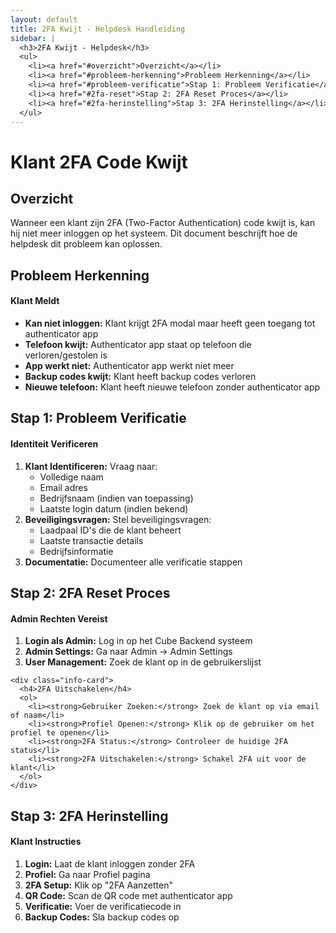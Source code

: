 ```yaml
---
layout: default
title: 2FA Kwijt - Helpdesk Handleiding
sidebar: |
  <h3>2FA Kwijt - Helpdesk</h3>
  <ul>
    <li><a href="#overzicht">Overzicht</a></li>
    <li><a href="#probleem-herkenning">Probleem Herkenning</a></li>
    <li><a href="#probleem-verificatie">Stap 1: Probleem Verificatie</a></li>
    <li><a href="#2fa-reset">Stap 2: 2FA Reset Proces</a></li>
    <li><a href="#2fa-herinstelling">Stap 3: 2FA Herinstelling</a></li>
  </ul>
---
```


# Klant 2FA Code Kwijt

<div class="content-section" id="overzicht">
  <h2>Overzicht</h2>
  <p>Wanneer een klant zijn 2FA (Two-Factor Authentication) code kwijt is, kan hij niet meer inloggen op het systeem. Dit document beschrijft hoe de helpdesk dit probleem kan oplossen.</p>
</div>

<div class="content-section" id="probleem-herkenning">
  <h2>Probleem Herkenning</h2>
  
  <div class="info-grid">
    <div class="info-card">
      <h4>Klant Meldt</h4>
      <ul>
        <li><strong>Kan niet inloggen:</strong> Klant krijgt 2FA modal maar heeft geen toegang tot authenticator app</li>
        <li><strong>Telefoon kwijt:</strong> Authenticator app staat op telefoon die verloren/gestolen is</li>
        <li><strong>App werkt niet:</strong> Authenticator app werkt niet meer</li>
        <li><strong>Backup codes kwijt:</strong> Klant heeft backup codes verloren</li>
        <li><strong>Nieuwe telefoon:</strong> Klant heeft nieuwe telefoon zonder authenticator app</li>
      </ul>
    </div>

  </div>
</div>

<div class="step-section" id="probleem-verificatie">
  <h2>Stap 1: Probleem Verificatie</h2>
  
  <div class="info-grid">
    <div class="info-card">
      <h4>Identiteit Verificeren</h4>
      <ol>
        <li><strong>Klant Identificeren:</strong> Vraag naar:
          <ul>
            <li>Volledige naam</li>
            <li>Email adres</li>
            <li>Bedrijfsnaam (indien van toepassing)</li>
            <li>Laatste login datum (indien bekend)</li>
          </ul>
        </li>
        <li><strong>Beveiligingsvragen:</strong> Stel beveiligingsvragen:
          <ul>
            <li>Laadpaal ID's die de klant beheert</li>
            <li>Laatste transactie details</li>
            <li>Bedrijfsinformatie</li>
          </ul>
        </li>
        <li><strong>Documentatie:</strong> Documenteer alle verificatie stappen</li>
      </ol>
    </div>
  </div>
</div>

<div class="step-section" id="2fa-reset">
  <h2>Stap 2: 2FA Reset Proces</h2>
  
  <div class="info-grid">
    <div class="info-card">
      <h4>Admin Rechten Vereist</h4>
      <ol>
        <li><strong>Login als Admin:</strong> Log in op het Cube Backend systeem</li>
        <li><strong>Admin Settings:</strong> Ga naar Admin → Admin Settings</li>
        <li><strong>User Management:</strong> Zoek de klant op in de gebruikerslijst</li>
      </ol>
    </div>
    
    <div class="info-card">
      <h4>2FA Uitschakelen</h4>
      <ol>
        <li><strong>Gebruiker Zoeken:</strong> Zoek de klant op via email of naam</li>
        <li><strong>Profiel Openen:</strong> Klik op de gebruiker om het profiel te openen</li>
        <li><strong>2FA Status:</strong> Controleer de huidige 2FA status</li>
        <li><strong>2FA Uitschakelen:</strong> Schakel 2FA uit voor de klant</li>
      </ol>
    </div>
    
  </div>
</div>


<div class="step-section" id="2fa-herinstelling">
  <h2>Stap 3: 2FA Herinstelling</h2>
  
  <div class="info-grid">
    <div class="info-card">
      <h4>Klant Instructies</h4>
      <ol>
        <li><strong>Login:</strong> Laat de klant inloggen zonder 2FA</li>
        <li><strong>Profiel:</strong> Ga naar Profiel pagina</li>
        <li><strong>2FA Setup:</strong> Klik op "2FA Aanzetten"</li>
        <li><strong>QR Code:</strong> Scan de QR code met authenticator app</li>
        <li><strong>Verificatie:</strong> Voer de verificatiecode in</li>
        <li><strong>Backup Codes:</strong> Sla backup codes op</li>
      </ol>
    </div>
    
  </div>
</div>